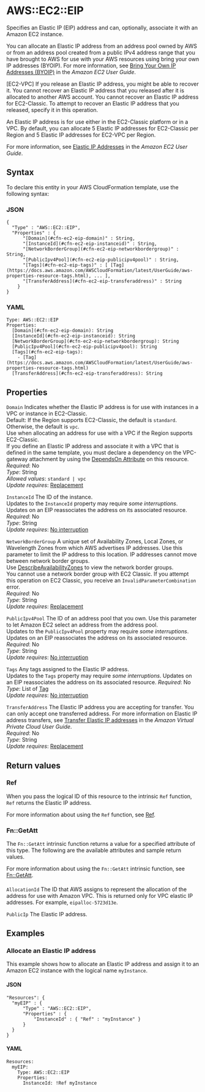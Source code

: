 # AWS::EC2::EIP<a name="aws-resource-ec2-eip"></a>

Specifies an Elastic IP \(EIP\) address and can, optionally, associate it with an Amazon EC2 instance\.

You can allocate an Elastic IP address from an address pool owned by AWS or from an address pool created from a public IPv4 address range that you have brought to AWS for use with your AWS resources using bring your own IP addresses \(BYOIP\)\. For more information, see [Bring Your Own IP Addresses \(BYOIP\)](https://docs.aws.amazon.com/AWSEC2/latest/UserGuide/ec2-byoip.html) in the *Amazon EC2 User Guide*\.

\[EC2\-VPC\] If you release an Elastic IP address, you might be able to recover it\. You cannot recover an Elastic IP address that you released after it is allocated to another AWS account\. You cannot recover an Elastic IP address for EC2\-Classic\. To attempt to recover an Elastic IP address that you released, specify it in this operation\.

An Elastic IP address is for use either in the EC2\-Classic platform or in a VPC\. By default, you can allocate 5 Elastic IP addresses for EC2\-Classic per Region and 5 Elastic IP addresses for EC2\-VPC per Region\.

For more information, see [Elastic IP Addresses](https://docs.aws.amazon.com/AWSEC2/latest/UserGuide/elastic-ip-addresses-eip.html) in the *Amazon EC2 User Guide*\.

## Syntax<a name="aws-resource-ec2-eip-syntax"></a>

To declare this entity in your AWS CloudFormation template, use the following syntax:

### JSON<a name="aws-resource-ec2-eip-syntax.json"></a>

```
{
  "Type" : "AWS::EC2::EIP",
  "Properties" : {
      "[Domain](#cfn-ec2-eip-domain)" : String,
      "[InstanceId](#cfn-ec2-eip-instanceid)" : String,
      "[NetworkBorderGroup](#cfn-ec2-eip-networkbordergroup)" : String,
      "[PublicIpv4Pool](#cfn-ec2-eip-publicipv4pool)" : String,
      "[Tags](#cfn-ec2-eip-tags)" : [ [Tag](https://docs.aws.amazon.com/AWSCloudFormation/latest/UserGuide/aws-properties-resource-tags.html), ... ],
      "[TransferAddress](#cfn-ec2-eip-transferaddress)" : String
    }
}
```

### YAML<a name="aws-resource-ec2-eip-syntax.yaml"></a>

```
Type: AWS::EC2::EIP
Properties: 
  [Domain](#cfn-ec2-eip-domain): String
  [InstanceId](#cfn-ec2-eip-instanceid): String
  [NetworkBorderGroup](#cfn-ec2-eip-networkbordergroup): String
  [PublicIpv4Pool](#cfn-ec2-eip-publicipv4pool): String
  [Tags](#cfn-ec2-eip-tags): 
    - [Tag](https://docs.aws.amazon.com/AWSCloudFormation/latest/UserGuide/aws-properties-resource-tags.html)
  [TransferAddress](#cfn-ec2-eip-transferaddress): String
```

## Properties<a name="aws-resource-ec2-eip-properties"></a>

`Domain`  <a name="cfn-ec2-eip-domain"></a>
Indicates whether the Elastic IP address is for use with instances in a VPC or instance in EC2\-Classic\.  
Default: If the Region supports EC2\-Classic, the default is `standard`\. Otherwise, the default is `vpc`\.  
Use when allocating an address for use with a VPC if the Region supports EC2\-Classic\.  
If you define an Elastic IP address and associate it with a VPC that is defined in the same template, you must declare a dependency on the VPC\-gateway attachment by using the [ DependsOn Attribute](https://docs.aws.amazon.com/AWSCloudFormation/latest/UserGuide/aws-attribute-dependson.html) on this resource\.  
*Required*: No  
*Type*: String  
*Allowed values*: `standard | vpc`  
*Update requires*: [Replacement](https://docs.aws.amazon.com/AWSCloudFormation/latest/UserGuide/using-cfn-updating-stacks-update-behaviors.html#update-replacement)

`InstanceId`  <a name="cfn-ec2-eip-instanceid"></a>
The ID of the instance\.  
Updates to the `InstanceId` property may require *some interruptions*\. Updates on an EIP reassociates the address on its associated resource\.
*Required*: No  
*Type*: String  
*Update requires*: [No interruption](https://docs.aws.amazon.com/AWSCloudFormation/latest/UserGuide/using-cfn-updating-stacks-update-behaviors.html#update-no-interrupt)

`NetworkBorderGroup`  <a name="cfn-ec2-eip-networkbordergroup"></a>
 A unique set of Availability Zones, Local Zones, or Wavelength Zones from which AWS advertises IP addresses\. Use this parameter to limit the IP address to this location\. IP addresses cannot move between network border groups\.  
Use [DescribeAvailabilityZones](https://docs.aws.amazon.com/AWSEC2/latest/APIReference/API_DescribeAvailabilityZones.html) to view the network border groups\.  
You cannot use a network border group with EC2 Classic\. If you attempt this operation on EC2 Classic, you receive an `InvalidParameterCombination` error\.  
*Required*: No  
*Type*: String  
*Update requires*: [Replacement](https://docs.aws.amazon.com/AWSCloudFormation/latest/UserGuide/using-cfn-updating-stacks-update-behaviors.html#update-replacement)

`PublicIpv4Pool`  <a name="cfn-ec2-eip-publicipv4pool"></a>
The ID of an address pool that you own\. Use this parameter to let Amazon EC2 select an address from the address pool\.  
Updates to the `PublicIpv4Pool` property may require *some interruptions*\. Updates on an EIP reassociates the address on its associated resource\.
*Required*: No  
*Type*: String  
*Update requires*: [No interruption](https://docs.aws.amazon.com/AWSCloudFormation/latest/UserGuide/using-cfn-updating-stacks-update-behaviors.html#update-no-interrupt)

`Tags`  <a name="cfn-ec2-eip-tags"></a>
Any tags assigned to the Elastic IP address\.  
Updates to the `Tags` property may require *some interruptions*\. Updates on an EIP reassociates the address on its associated resource\.
*Required*: No  
*Type*: List of [Tag](https://docs.aws.amazon.com/AWSCloudFormation/latest/UserGuide/aws-properties-resource-tags.html)  
*Update requires*: [No interruption](https://docs.aws.amazon.com/AWSCloudFormation/latest/UserGuide/using-cfn-updating-stacks-update-behaviors.html#update-no-interrupt)

`TransferAddress`  <a name="cfn-ec2-eip-transferaddress"></a>
The Elastic IP address you are accepting for transfer\. You can only accept one transferred address\. For more information on Elastic IP address transfers, see [Transfer Elastic IP addresses](https://docs.aws.amazon.com/vpc/latest/userguide/vpc-eips.html#transfer-EIPs-intro) in the *Amazon Virtual Private Cloud User Guide*\.  
*Required*: No  
*Type*: String  
*Update requires*: [Replacement](https://docs.aws.amazon.com/AWSCloudFormation/latest/UserGuide/using-cfn-updating-stacks-update-behaviors.html#update-replacement)

## Return values<a name="aws-resource-ec2-eip-return-values"></a>

### Ref<a name="aws-resource-ec2-eip-return-values-ref"></a>

When you pass the logical ID of this resource to the intrinsic `Ref` function, `Ref` returns the Elastic IP address\.

For more information about using the `Ref` function, see [Ref](https://docs.aws.amazon.com/AWSCloudFormation/latest/UserGuide/intrinsic-function-reference-ref.html)\.

### Fn::GetAtt<a name="aws-resource-ec2-eip-return-values-fn--getatt"></a>

The `Fn::GetAtt` intrinsic function returns a value for a specified attribute of this type\. The following are the available attributes and sample return values\.

For more information about using the `Fn::GetAtt` intrinsic function, see [Fn::GetAtt](https://docs.aws.amazon.com/AWSCloudFormation/latest/UserGuide/intrinsic-function-reference-getatt.html)\.

#### <a name="aws-resource-ec2-eip-return-values-fn--getatt-fn--getatt"></a>

`AllocationId`  <a name="AllocationId-fn::getatt"></a>
The ID that AWS assigns to represent the allocation of the address for use with Amazon VPC\. This is returned only for VPC elastic IP addresses\. For example, `eipalloc-5723d13e`\.

`PublicIp`  <a name="PublicIp-fn::getatt"></a>
The Elastic IP address\.

## Examples<a name="aws-resource-ec2-eip--examples"></a>

### Allocate an Elastic IP address<a name="aws-resource-ec2-eip--examples--Allocate_an_Elastic_IP_address"></a>

This example shows how to allocate an Elastic IP address and assign it to an Amazon EC2 instance with the logical name `myInstance`\.

#### JSON<a name="aws-resource-ec2-eip--examples--Allocate_an_Elastic_IP_address--json"></a>

```
"Resources": {
  "myEIP" : {
      "Type" : "AWS::EC2::EIP",
      "Properties" : {
          "InstanceId" : { "Ref" : "myInstance" }
      }
  }
}
```

#### YAML<a name="aws-resource-ec2-eip--examples--Allocate_an_Elastic_IP_address--yaml"></a>

```
Resources:
  myEIP:
    Type: AWS::EC2::EIP
    Properties:
      InstanceId: !Ref myInstance
```